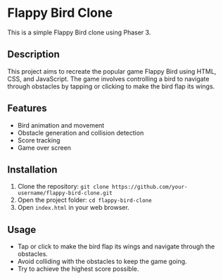 # Flappy Bird Clone

This is a simple Flappy Bird clone using Phaser 3.

## Description

This project aims to recreate the popular game Flappy Bird using HTML, CSS, and JavaScript. The game involves controlling a bird to navigate through obstacles by tapping or clicking to make the bird flap its wings.

## Features

- Bird animation and movement
- Obstacle generation and collision detection
- Score tracking
- Game over screen

## Installation

1. Clone the repository: `git clone https://github.com/your-username/flappy-bird-clone.git`
2. Open the project folder: `cd flappy-bird-clone`
3. Open `index.html` in your web browser.

## Usage

- Tap or click to make the bird flap its wings and navigate through the obstacles.
- Avoid colliding with the obstacles to keep the game going.
- Try to achieve the highest score possible.